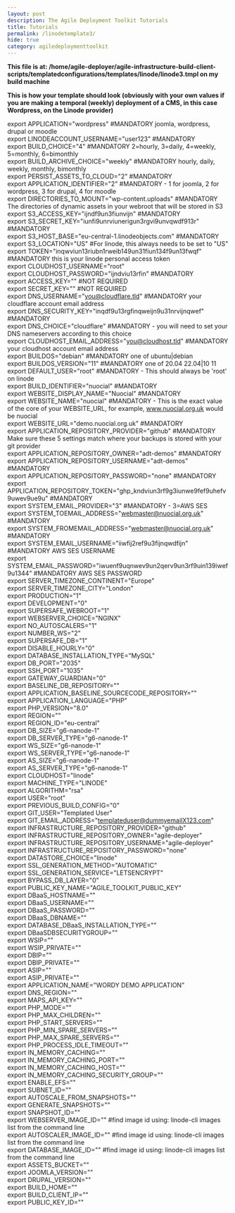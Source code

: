 ```yaml
---
layout: post
description: The Agile Deployment Toolkit Tutorials
title: Tutorials
permalink: /linodetemplate3/
hide: true
category: agiledeploymenttoolkit
---
```


**This file is at: /home/agile-deployer/agile-infrastructure-build-client-scripts/templatedconfigurations/templates/linode/linode3.tmpl on my build machine**  

**This is how your template should look (obviously with your own values if you are making a temporal (weekly) deployment of a CMS, in this case Wordpress, on the Linode provider)** 

export APPLICATION="wordpress" #MANDATORY joomla, wordpress, drupal or moodle  
export LINODEACCOUNT_USERNAME="user123" #MANDATORY  
export BUILD_CHOICE="4" #MANDATORY 2=hourly, 3=daily, 4=weekly, 5=monthly, 6=bimonthly  
export BUILD_ARCHIVE_CHOICE="weekly" #MANDATORY hourly, daily, weekly, monthly, bimonthly  
export PERSIST_ASSETS_TO_CLOUD="2" #MANDATORY  
export APPLICATION_IDENTIFIER="2" #MANDATORY - 1 for joomla, 2 for wordpress, 3 for drupal, 4 for moodle  
export DIRECTORIES_TO_MOUNT="wp-content.uploads" #MANDATORY The directories of dynamic assets in your webroot that will be stored in S3  
export S3_ACCESS_KEY="ijndf9un3fiunvijn"  #MANDATORY  
export S3_SECRET_KEY="iunfi9unrviunerigun3rgvi9unvqwdf913r"  #MANDATORY  
export S3_HOST_BASE="eu-central-1.linodeobjects.com" #MANDATORY  
export S3_LOCATION="US" #For linode, this always needs to be set to "US"  
export TOKEN="inqwviun13riubn1rweib149un31fiun134f9un13fwqf" #MANDATORY this is your linode personal access token  
export CLOUDHOST_USERNAME="root"  
export CLOUDHOST_PASSWORD="ijndviu13rfin" #MANDATORY  
export ACCESS_KEY=""   #NOT REQUIRED  
export SECRET_KEY=""   #NOT REQUIRED  
export DNS_USERNAME="you@cloudflare.tld"  #MANDATORY your cloudflare account email address  
export DNS_SECURITY_KEY="inqdf9u13rgfinqweijn9u31nrvijnqwef"   #MANDATORY  
export DNS_CHOICE="cloudflare" #MANDATORY - you will need to set your DNS nameservers according to this choice  
export CLOUDHOST_EMAIL_ADDRESS="you@cloudhost.tld" #MANDATORY your cloudhost account email address  
export BUILDOS="debian" #MANDATORY one of ubuntu|debian  
export BUILDOS_VERSION="11" #MANDATORY one of 20.04 22.04|10 11  
export DEFAULT_USER="root" #MANDATORY - This should always be 'root' on linode  
export BUILD_IDENTIFIER="nuocial" #MANDATORY  
export WEBSITE_DISPLAY_NAME="Nuocial" #MANDATORY  
export WEBSITE_NAME="nuocial" #MANDATORY - This is the exact value of the core of your WEBSITE_URL, for example, www.nuocial.org.uk would be nuocial  
export WEBSITE_URL="demo.nuocial.org.uk"  #MANDATORY  
export APPLICATION_REPOSITORY_PROVIDER="github" #MANDATORY Make sure these 5 settings match where your backups is stored with your git provider  
export APPLICATION_REPOSITORY_OWNER="adt-demos" #MANDATORY  
export APPLICATION_REPOSITORY_USERNAME="adt-demos" #MANDATORY  
export APPLICATION_REPOSITORY_PASSWORD="none" #MANDATORY   
export APPLICATION_REPOSITORY_TOKEN="ghp_kndviun3rf9g3iunwe9fef9uhefv9uwev9ue9u" #MANDATORY  
export SYSTEM_EMAIL_PROVIDER="3" #MANDATORY - 3=AWS SES   
export SYSTEM_TOEMAIL_ADDRESS="webmaster@nuocial.org.uk" #MANDATORY  
export SYSTEM_FROMEMAIL_ADDRESS="webmaster@nuocial.org.uk" #MANDATORY  
export SYSTEM_EMAIL_USERNAME="iiwfij2ref9u3fijnqwdfijn" #MANDATORY AWS SES USERNAME  
export SYSTEM_EMAIL_PASSWORD="iwuenf9uqnwev9un2qerv9un3rf9uin139iwef9u1344" #MANDATORY AWS SES PASSWORD  
export SERVER_TIMEZONE_CONTINENT="Europe"  
export SERVER_TIMEZONE_CITY="London"  
export PRODUCTION="1"  
export DEVELOPMENT="0"  
export SUPERSAFE_WEBROOT="1"  
export WEBSERVER_CHOICE="NGINX"  
export NO_AUTOSCALERS="1"  
export NUMBER_WS="2"  
export SUPERSAFE_DB="1"  
export DISABLE_HOURLY="0"  
export DATABASE_INSTALLATION_TYPE="MySQL"  
export DB_PORT="2035"  
export SSH_PORT="1035"  
export GATEWAY_GUARDIAN="0"  
export BASELINE_DB_REPOSITORY=""  
export APPLICATION_BASELINE_SOURCECODE_REPOSITORY=""  
export APPLICATION_LANGUAGE="PHP"  
export PHP_VERSION="8.0"  
export REGION=""  
export REGION_ID="eu-central"  
export DB_SIZE="g6-nanode-1"  
export DB_SERVER_TYPE="g6-nanode-1"  
export WS_SIZE="g6-nanode-1"  
export WS_SERVER_TYPE="g6-nanode-1"  
export AS_SIZE="g6-nanode-1"  
export AS_SERVER_TYPE="g6-nanode-1"  
export CLOUDHOST="linode"  
export MACHINE_TYPE="LINODE"  
export ALGORITHM="rsa"  
export USER="root"  
export PREVIOUS_BUILD_CONFIG="0"  
export GIT_USER="Templated User"  
export GIT_EMAIL_ADDRESS="templateduser@dummyemailX123.com"  
export INFRASTRUCTURE_REPOSITORY_PROVIDER="github"  
export INFRASTRUCTURE_REPOSITORY_OWNER="agile-deployer"  
export INFRASTRUCTURE_REPOSITORY_USERNAME="agile-deployer"  
export INFRASTRUCTURE_REPOSITORY_PASSWORD="none"  
export DATASTORE_CHOICE="linode"  
export SSL_GENERATION_METHOD="AUTOMATIC"  
export SSL_GENERATION_SERVICE="LETSENCRYPT"  
export BYPASS_DB_LAYER="0"  
export PUBLIC_KEY_NAME="AGILE_TOOLKIT_PUBLIC_KEY"  
export DBaaS_HOSTNAME=""  
export DBaaS_USERNAME=""  
export DBaaS_PASSWORD=""  
export DBaaS_DBNAME=""  
export DATABASE_DBaaS_INSTALLATION_TYPE=""  
export DBaaSDBSECURITYGROUP=""  
export WSIP=""  
export WSIP_PRIVATE=""  
export DBIP=""  
export DBIP_PRIVATE=""  
export ASIP=""  
export ASIP_PRIVATE=""  
export APPLICATION_NAME="WORDY DEMO APPLICATION"  
export DNS_REGION=""  
export MAPS_API_KEY=""  
export PHP_MODE=""  
export PHP_MAX_CHILDREN=""  
export PHP_START_SERVERS=""  
export PHP_MIN_SPARE_SERVERS=""  
export PHP_MAX_SPARE_SERVERS=""  
export PHP_PROCESS_IDLE_TIMEOUT=""  
export IN_MEMORY_CACHING=""  
export IN_MEMORY_CACHING_PORT=""  
export IN_MEMORY_CACHING_HOST=""  
export IN_MEMORY_CACHING_SECURITY_GROUP=""  
export ENABLE_EFS=""  
export SUBNET_ID=""  
export AUTOSCALE_FROM_SNAPSHOTS=""  
export GENERATE_SNAPSHOTS=""  
export SNAPSHOT_ID=""  
export WEBSERVER_IMAGE_ID=""   #find image id using: linode-cli images list from the command line  
export AUTOSCALER_IMAGE_ID=""  #find image id using: linode-cli images list from the command line  
export DATABASE_IMAGE_ID=""    #find image id using: linode-cli images list from the command line  
export ASSETS_BUCKET=""  
export JOOMLA_VERSION=""  
export DRUPAL_VERSION=""  
export BUILD_HOME=""  
export BUILD_CLIENT_IP=""  
export PUBLIC_KEY_ID=""  
